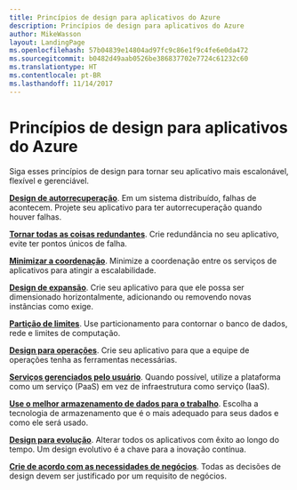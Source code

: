 ```yaml
---
title: Princípios de design para aplicativos do Azure
description: Princípios de design para aplicativos do Azure
author: MikeWasson
layout: LandingPage
ms.openlocfilehash: 57b04839e14804ad97fc9c86e1f9c4fe6e0da472
ms.sourcegitcommit: b0482d49aab0526be386837702e7724c61232c60
ms.translationtype: HT
ms.contentlocale: pt-BR
ms.lasthandoff: 11/14/2017
---
```

# <a name="design-principles-for-azure-applications"></a>Princípios de design para aplicativos do Azure

Siga esses princípios de design para tornar seu aplicativo mais escalonável, flexível e gerenciável. 

**[Design de autorrecuperação](self-healing.md)**. Em um sistema distribuído, falhas de acontecem. Projete seu aplicativo para ter autorrecuperação quando houver falhas.

**[Tornar todas as coisas redundantes](redundancy.md)**. Crie redundância no seu aplicativo, evite ter pontos únicos de falha.
 
**[Minimizar a coordenação](minimize-coordination.md)**. Minimize a coordenação entre os serviços de aplicativos para atingir a escalabilidade.
 
**[Design de expansão](scale-out.md)**. Crie seu aplicativo para que ele possa ser dimensionado horizontalmente, adicionando ou removendo novas instâncias como exige.

**[Partição de limites](partition.md)**. Use particionamento para contornar o banco de dados, rede e limites de computação.

**[Design para operações](design-for-operations.md)**. Crie seu aplicativo para que a equipe de operações tenha as ferramentas necessárias.

**[Serviços gerenciados pelo usuário](managed-services.md)**. Quando possível, utilize a plataforma como um serviço (PaaS) em vez de infraestrutura como serviço (IaaS).

**[Use o melhor armazenamento de dados para o trabalho](use-the-best-data-store.md)**. Escolha a tecnologia de armazenamento que é o mais adequado para seus dados e como ele será usado. 
 
**[Design para evolução](design-for-evolution.md)**. Alterar todos os aplicativos com êxito ao longo do tempo. Um design evolutivo é a chave para a inovação contínua.

**[Crie de acordo com as necessidades de negócios](build-for-business.md)**. Todas as decisões de design devem ser justificado por um requisito de negócios.

